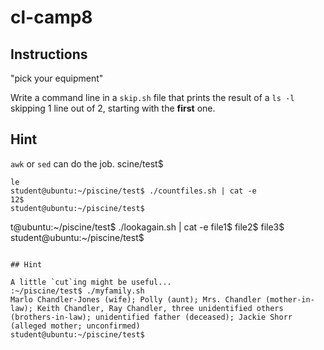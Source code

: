 # cl-camp8

## Instructions

"pick your equipment"

Write a command line in a `skip.sh` file that prints the result of a `ls -l` skipping 1 line out of 2, starting with the **first** one.

## Hint

`awk` or `sed` can do the job.
scine/test$
```
le
student@ubuntu:~/piscine/test$ ./countfiles.sh | cat -e
12$
student@ubuntu:~/piscine/test$
```
t@ubuntu:~/piscine/test$ ./lookagain.sh | cat -e
file1$
file2$
file3$
student@ubuntu:~/piscine/test$
```

## Hint

A little `cut`ing might be useful...
:~/piscine/test$ ./myfamily.sh
Marlo Chandler-Jones (wife); Polly (aunt); Mrs. Chandler (mother-in-law); Keith Chandler, Ray Chandler, three unidentified others (brothers-in-law); unidentified father (deceased); Jackie Shorr (alleged mother; unconfirmed)
student@ubuntu:~/piscine/test$
```
